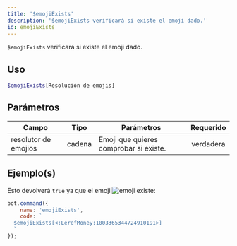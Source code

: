 ```yaml
---
title: '$emojiExists'
description: '$emojiExists verificará si existe el emoji dado.'
id: emojiExists
---
```


`$emojiExists` verificará si existe el emoji dado.

## Uso

```php
$emojiExists[Resolución de emojis]
```

## Parámetros

| Campo                | Tipo   | Parámetros                             | Requerido |
| -------------------- | ------ | -------------------------------------- |:---------:|
| resolutor de emojios | cadena | Emoji que quieres comprobar si existe. | verdadera |

## Ejemplo(s)

Esto devolverá `true` ya que el emoji ![emoji](https://cdn.discordapp.com/emojis/1003365344724910191.webp?size=16&quality=lossless) existe:

```javascript
bot.command({
    name: 'emojiExists',
    code: `
  $emojiExists[<:LerefMoney:1003365344724910191>]
  `
});
```
